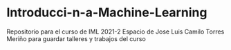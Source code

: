 # Introducci-n-a-Machine-Learning
Repositorio para el curso de IML 2021-2
Espacio de Jose Luis Camilo Torres Meriño para guardar talleres y trabajos del curso
